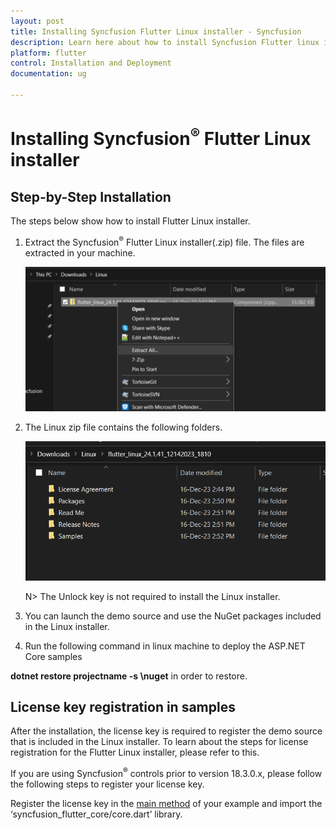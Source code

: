 ```yaml
---
layout: post
title: Installing Syncfusion Flutter Linux installer - Syncfusion
description: Learn here about how to install Syncfusion Flutter linux installer after downloading from our Syncfusion website.
platform: flutter
control: Installation and Deployment
documentation: ug

---
```


# Installing Syncfusion<sup>&reg;</sup>  Flutter Linux installer

## Step-by-Step Installation

The steps below show how to install Flutter Linux installer.

1. Extract the Syncfusion<sup>&reg;</sup>  Flutter Linux installer(.zip) file. The files are extracted in your machine.

   ![Welcome wizard](images/Linux_Installer1.png)
   

2. The Linux zip file contains the following folders.

   ![License Agreement](images/Linux_Installer2.png)   
   
   N> The Unlock key is not required to install the Linux installer.


4. You can launch the demo source and use the NuGet packages included in the Linux installer.


5. Run the following command in linux machine to deploy the ASP.NET Core samples
 
  **dotnet restore projectname -s \nuget** in order to restore.

## License key registration in samples

After the installation, the license key is required to register the demo source that is included in the Linux installer. To learn about the steps for license registration for the Flutter Linux installer, please refer to this.

If you are using Syncfusion<sup>&reg;</sup>  controls prior to version 18.3.0.x, please follow the following steps to register your license key.

Register the license key in the [main method](https://help.syncfusion.com/flutter/licensing/overview) of your example and import the ‘syncfusion_flutter_core/core.dart’ library.